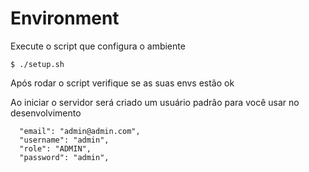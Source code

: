 # Environment

Execute o script que configura o ambiente

```
$ ./setup.sh
```

Após rodar o script verifique se as suas envs estão ok

Ao iniciar o servidor será criado um usuário padrão para você usar no desenvolvimento

```
  "email": "admin@admin.com",
  "username": "admin",
  "role": "ADMIN",
  "password": "admin",
```
